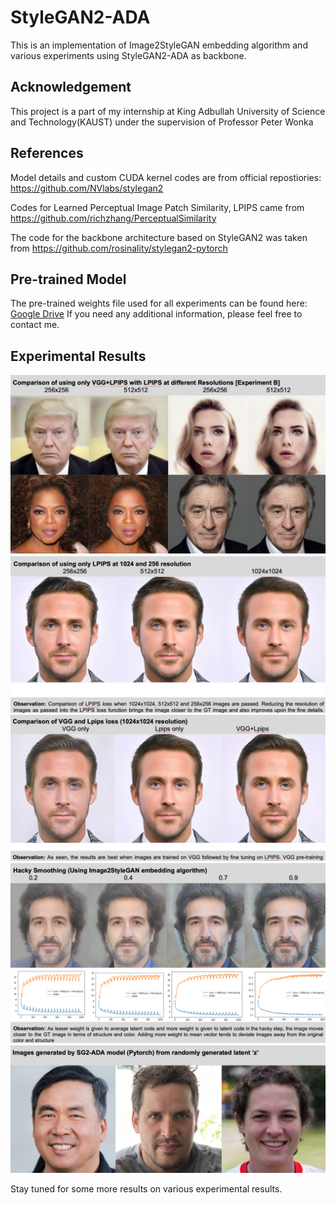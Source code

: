 # StyleGAN2-ADA
This is an implementation of Image2StyleGAN embedding algorithm and various experiments using StyleGAN2-ADA as backbone.

## Acknowledgement

This project is a part of my internship at King Adbullah University of Science and Technology(KAUST) under the supervision of Professor Peter Wonka

## References
Model details and custom CUDA kernel codes are from official repostiories: https://github.com/NVlabs/stylegan2

Codes for Learned Perceptual Image Patch Similarity, LPIPS came from https://github.com/richzhang/PerceptualSimilarity

The code for the backbone architecture based on StyleGAN2 was taken from https://github.com/rosinality/stylegan2-pytorch

## Pre-trained Model

The pre-trained weights file used for all experiments can be found here: [Google Drive](https://drive.google.com/file/d/1mG27qCxJd1hp7uGpCScNgaw8U-iO2nSg/view?usp=sharing)
If you need any additional information, please feel free to contact me.

## Experimental Results

![Screenshot](1.png)
![Screenshot](2.png)
![Screenshot](3.png)
![Screenshot](4.png)
![Screenshot](5.png)


Stay tuned for some more results on various experimental results.
